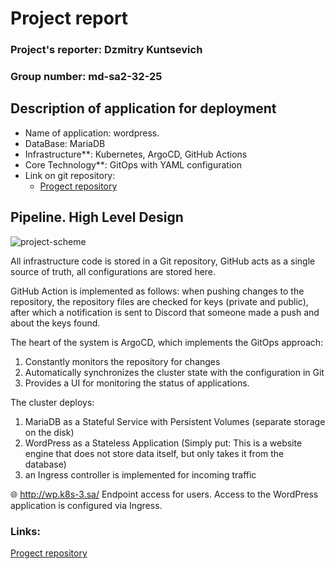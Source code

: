 # Project report
### Project's reporter: Dzmitry Kuntsevich
### Group number: md-sa2-32-25
## Description of application for deployment
* Name of application: wordpress.
* DataBase: MariaDB
* Infrastructure**: Kubernetes, ArgoCD, GitHub Actions
* Core Technology**: GitOps with YAML configuration
* Link on git repository:
  - [Progect repository](https://github.com/2Qic1/wordpress-ci-cd.git)

## Pipeline. High Level Design
![project-scheme](https://github.com/2Qic1/04.Github-actions/blob/master/photo/project.jpg)

All infrastructure code is stored in a Git repository, GitHub acts as a single source of truth,
all configurations are stored here.

GitHub Action is implemented as follows: when pushing changes to the repository,
the repository files are checked for keys (private and public),
after which a notification is sent to Discord that someone made a push and about the keys found.

The heart of the system is ArgoCD, which implements the GitOps approach:
1) Constantly monitors the repository for changes
2) Automatically synchronizes the cluster state with the configuration in Git
3) Provides a UI for monitoring the status of applications.

The cluster deploys:
1) MariaDB as a Stateful Service with Persistent Volumes (separate storage on the disk)
2) WordPress as a Stateless Application (Simply put: This is a website engine that does not store data itself, but only takes it from the database)
3) an Ingress controller is implemented for incoming traffic

🌐 http://wp.k8s-3.sa/
   Endpoint access for users. Access to the WordPress application is configured via Ingress.

### Links:
  [Progect repository](https://github.com/2Qic1/wordpress-ci-cd.git)
